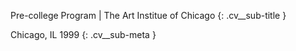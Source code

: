 Pre-college Program \| The Art Institue of Chicago
{: .cv__sub-title }

Chicago, IL 1999
{: .cv__sub-meta }